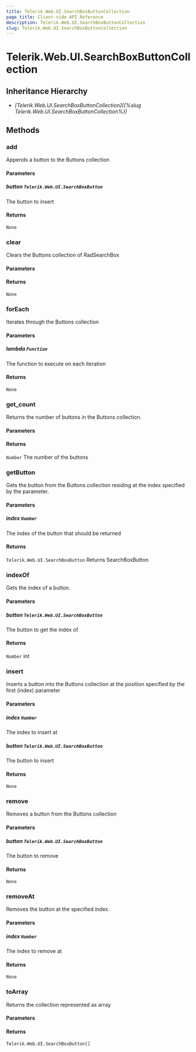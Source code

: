 ```yaml
---
title: Telerik.Web.UI.SearchBoxButtonCollection
page_title: Client-side API Reference
description: Telerik.Web.UI.SearchBoxButtonCollection
slug: Telerik.Web.UI.SearchBoxButtonCollection
---
```


# Telerik.Web.UI.SearchBoxButtonCollection

## Inheritance Hierarchy

* *[Telerik.Web.UI.SearchBoxButtonCollection]({%slug Telerik.Web.UI.SearchBoxButtonCollection%})*


## Methods

###  add

Appends a button to the Buttons collection

#### Parameters

##### button `Telerik.Web.UI.SearchBoxButton`

The button to insert

#### Returns

`None` 

### clear

Clears the Buttons collection of RadSearchBox

#### Parameters

#### Returns

`None` 

### forEach

Iterates through the Buttons collection

#### Parameters

##### lambda `Function`

The function to execute on each iteration

#### Returns

`None` 

### get_count

Returns the number of buttons in the Buttons collection.

#### Parameters

#### Returns

`Number` The number of the buttons

### getButton

Gets the button from the Buttons collection residing at the index specified by the parameter.

#### Parameters

##### index `Number`

The index of the button that should be returned

#### Returns

`Telerik.Web.UI.SearchBoxButton` Returns SearchBoxButton

### indexOf

Gets the index of a button.

#### Parameters

##### button `Telerik.Web.UI.SearchBoxButton`

The button to get the index of

#### Returns

`Number` int

### insert

Inserts a button into the Buttons collection at the position specified by the first (index) parameter

#### Parameters

##### index `Number`

The index to insert at

##### button `Telerik.Web.UI.SearchBoxButton`

The button to insert

#### Returns

`None` 

### remove

Removes a button from the Buttons collection

#### Parameters

##### button `Telerik.Web.UI.SearchBoxButton`

The button to remove

#### Returns

`None` 

### removeAt

Removes the button at the specified index.

#### Parameters

##### index `Number`

The index to remove at

#### Returns

`None` 

### toArray

Returns the collection represented as array

#### Parameters

#### Returns

`Telerik.Web.UI.SearchBoxButton[]` 



